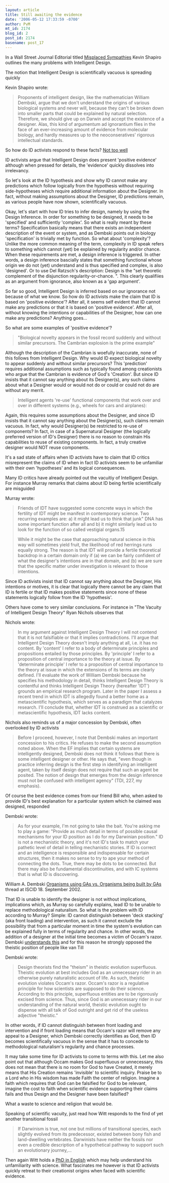 ```yaml
---
layout: article
title: Still awaiting the evidence
date: '2006-05-12 17:33:59 -0700'
author: PvM
mt_id: 2174
blog_id: 2
post_id: 2174
basename: post_17
---
```

In a Wall Street Journal Editorial titled [Misplaced Sympathies](http://www.opinionjournal.com/taste/?id=110008270) Kevin Shapiro outlines the many problems with Intelligent Design. 

The notion that Intelligent Design is scientifically vacuous is spreading quickly

Kevin Shapiro wrote:

> Proponents of intelligent design, like the mathematician William Dembski, argue that we don't understand the origins of various biological systems and never will, because they can't be broken down into smaller parts that could be explained by natural selection. Therefore, we should give up on Darwin and accept the existence of a designer. Alas, this kind of argumentum ad ignorantium flies in the face of an ever-increasing amount of evidence from molecular biology, and hardly measures up to the neoconseratives' rigorous intellectual standards.

So how do ID activists respond to these facts? [Not too well](http://www.evolutionnews.org/2006/05/post_14.html#more)

ID activists argue that Intelligent Design does present 'positive evidence' although when pressed for details, the 'evidence' quickly dissolves into irrelevancy.

So let's look at the ID hypothesis and show why ID cannot make any predictions which follow logically from the hypothesis without requiring side-hypotheses which require additional information about the Designer. In fact, without making assumptions about the Designer, ID predictions remain, as various people have now shown, scientifically vacuous.

Okay, let's start with how ID tries to infer design, namely by using the Design Inference. In order for something to be designed, it needs to be 'specified' and sufficiently 'complex'. So what is really meant by these terms? Specification basically means that there exists an independent description of the event or system, and as Dembski points out in biology 'specification' is trivially met by function. So what about 'complexity'? Unlike the more common meaning of the term, complexity in ID speak refers to something which cannot (yet) be explained by regularity and/or chance. When these requirements are met, a design inference is triggered. In other words, a design inference bascially states that something functional whose origin we do not (yet) understand and is thus specified and complex, is also 'designed'. Or to use Del Ratzsch's description:  Design is the "set theoretic complement of the disjunction regularity-or-chance. ". This clearly qualifiies as an argument from ignorance, also known as a 'gap argument'.

So far so good, Intelligent Design is inferred based on our ignorance not because of what we know. So how do ID activists make the claim that ID is based on 'positive evidence'? After all, it seems self evident that ID cannot make any predictions or that it is based on 'positive evidence'. After all, without knowing the intentions or capabilities of the Designer, how can one make any predictions? Anything goes...

So what are some examples of 'positive evidence'? 

> "Biological novelty appears in the fossil record suddenly and without similar precursors. The Cambrian explosion is the prime example"

Although the description of the Cambrian is woefully inaccurate, none of this follows from Intelligent Design. Why would ID expect biological novelty to appear suddenly and without similar precursors? This 'prediction' requires additional assumptions such as typically found among creationists who argue that the Cambrian is evidence of God's 'Creation'. But since ID insists that it cannot say anything about its Designer(s), any such claims about what a Designer would or would not do or could or could not do are without any merrit.

> Intelligent agents 're-use' functional components that work over and over in different systems (e.g.,
> wheels for cars and airplanes):

Again, this requires some assumptions about the Designer, and since ID insists that it cannot say anything about the Designer(s), such claims remain vacuous. In fact, why would Designer(s) be restricted to re-use of components? In fact, in case of a Supernatural Designer (the logically preferred version of ID's Designer) there is no reason to constrain His capabilities to reuse of existing components. In fact, a truly creative designer would NOT reuse components. 

It's a sad state of affairs when ID activists have to claim that ID critics misrepresent the claims of ID when in fact ID activists seem to be unfamiliar with their own 'hypotheses' and its logical consequences.

Many ID critics have already pointed out the vacuitiy of Intelligent Design. For instance Murray remarks that claims about ID being fertile scientifically are misguided

Murray wrote:

> Friends of IDT have suggested some concrete ways in which the fertility of IDT might be
> manifest in contemporary science. Two recurring examples are: a) it might lead us to think that junk" DNA has some important function after all and b) it might similarly lead us to look for the function of so called vestigial organs.15
> 
> While it might be the case that approaching natural science in this way will sometimes yield fruit, the likelihood of red herrings runs equally strong. The reason is that IDT will provide a fertile theoretical backdrop in a certain domain only if (a) we can be fairly confident of what the designer's intentions are in that domain, and (b) we are sure that the specific matter under investigation is relevant to those intentions.

Since ID activists insist that ID cannot say anything about the Designer, His intentions or motives, it is clear that logically there cannot be any claim that ID is fertile or that ID makes positive statements since none of these statements logically follow from the ID 'hypothesis'.

Others have come to very similar conclusions. For instance in "The Vacuity of Intelligent Design Theory" Ryan Nichols observes that 

Nichols wrote:

> In my argument against Intelligent Design Theory I will not contend that it is not falsifiable or that it implies contradictions. I'll argue that Intelligent Design Theory doesn't imply anything at all, i.e. it has no content. By 'content' I refer to a body of determinate principles and propositions entailed by those principles. By 'principle' I refer to a proposition of central importance to the theory at issue. By 'determinate principle' I refer to a proposition of central importance to the theory at issue in which the extensions of its terms are clearly defined.
> I'll evaluate the work of William Dembski because he specifies his methodology in detail, thinks Intelligent Design Theory is contentful and thinks Intelligent Design Theory (hereafter 'IDT') grounds an empirical research program.  Later in the paper I assess a recent trend in which IDT is allegedly found a better home as a metascientific hypothesis, which serves as a paradigm that catalyzes research. I'll conclude that, whether IDT is construed as a scientific or metascientific hypothesis, IDT lacks content.

Nichols also reminds us of a major concession by Dembski, often overlooked by ID activists

> Before I proceed, however, I note that Dembski makes an important concession to his critics. He refuses to make the second assumption noted above. When the EF implies that certain systems are intelligently designed, Dembski does not think it follows that there is some intelligent designer or other. He says that, "even though in practice inferring design is the first step in identifying an intelligent agent, taken by itself design does not require that such an agent be posited. The notion of design that emerges from the design inference must not be confused with intelligent agency" (TDI, 227, my emphasis).

Of course the best evidence comes from our friend Bill who, when asked to provide ID's best explanation for a particular system which he claimed was designed, responded

Dembski wrote:

> As for your example, I'm not going to take the bait. You're asking me to play a game: "Provide as much detail in terms of possible causal mechanisms for your ID position as I do for my Darwinian position." ID is not a mechanistic theory, and it's not ID's task to match your pathetic level of detail in telling mechanistic stories. If ID is correct and an intelligence is responsible and indispensable for certain structures, then it makes no sense to try to ape your method of connecting the dots. True, there may be dots to be connected. But there may also be fundamental discontinuities, and with IC systems that is what ID is discovering.

William A. Dembski [Organisms using GAs vs. Organisms being built by GAs](http://www.iscid.org/ubbcgi/ultimatebb.cgi?ubb=get_topic;f=6;t=000152;p=3) thread at ISCID 18. September 2002.

That ID is unable to identify the designer is not without implications, implications which, as Murray so carefully explains, lead ID to be unable to replace methodological naturalism.  So what is the problem with ID according to Murray? Simple: ID cannot distinguish between 'deck stacking' (aka front loading) and intervention, as such it cannot exclude the possibility that from a particular moment in time the system's evolution can be explained fully in terms of regularity and chance. In other words, the addition of a designer at the initial time becomes a victim of Occam's razor. Dembski [understands this](http://www.leaderu.com/offices/dembski/docs/bd-theologn.html) and for this reason he strongly opposed the theistic position of people like van Till

Dembski wrote:

> Design theorists find the "theism" in theistic evolution superfluous. Theistic evolution at best includes God as an unnecessary rider in an otherwise purely naturalistic account of life. As such, theistic evolution violates Occam's razor. Occam's razor is a regulative principle for how scientists are supposed to do their science. According to this principle, superfluous entities are to be rigorously excised from science. Thus, since God is an unnecessary rider in our understanding of the natural world, theistic evolution ought to dispense with all talk of God outright and get rid of the useless adjective "theistic."

In other words, if ID cannot distinguish between front loading and intervention and if front loading means that Occam's razor will remove any appeal to a Designer, which Dembski correctly identifies as God, then ID becomes scientifically vacuous in the sense that it has to concede to methodological naturalism's regularity and chance processes.

It may take some time for ID activists to come to terms with this. Let me also point out that although Occam makes God superfluous or unnecessary, this does not mean that there is no room for God to have Created, it merely means that His Creation remains 'invisible' to scientific inquiry.
Praise be to a Lord who in His wisdom has made Faith the center of religion. Imagine a faith which requires that God can be falsified for God to be relevant, imagine the cost to faith when scientific evidence supporting their claims fails and thus Design and the Designer have been falsified? 

What a waste to science and religion that would be.

Speaking of scientific vacuity, just read how Witt responds to the find of yet another transitional fossil

> If Darwinism is true, not one but millions of transitional species, each slightly evolved from its predecessor, existed between bony fish and land-dwelling vertebrates. Darwinists have neither the fossils nor even a credible description of a hypothetical pathway to support such an evolutionary journey,...

Then again Witt holds a [PhD in English](http://www.discovery.org/scripts/viewDB/index.php?command=view&amp;isFellow=true&amp;id=97) which may help understand his unfamiliarity with science. What fascinates me however is that ID activists quickly retreat to their creationist origins when faced with scientific evidence.
